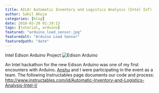 ```yaml
---
title: AILA! Automatic Inventory and Logistics Analysis (Intel IoT)
author: Sahil Ahuja
categories: [blog]
date: 2016-03-20 01:19:13
tags: [tutorial, arduino]
featured: "arduino_load_sensor.jpg"
featuredalt: "Arduino Load Sensor"
featuredpath: "date"
---
```

Intel Edison Arduino Project
![Edison Arduino](/images/2106/arduino_load_sensor.jpg)
<!--more-->
An Intel hackathon for the new Edison Arduino was one of my first encounters with Arduino. [Anshu](hackalyst.info) and I were participating in the event as a team. The following Instructables page documents our code and process: http://www.instructables.com/id/Automatic-Inventory-and-Logistics-Analysis-Intel-I/
